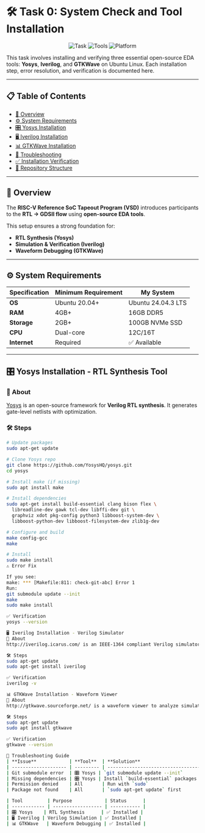 # 🛠️ Task 0: System Check and Tool Installation

<div align="center">

![Task](https://img.shields.io/badge/Task-0-brightgreen?style=for-the-badge)
![Tools](https://img.shields.io/badge/Tools-3%20Installed-blue?style=for-the-badge)
![Platform](https://img.shields.io/badge/Platform-Linux-red?style=for-the-badge&logo=linux)

</div>

This task involves installing and verifying three essential open-source EDA tools: **Yosys**, **Iverilog**, and **GTKWave** on Ubuntu Linux. Each installation step, error resolution, and verification is documented here.

---

## 📋 **Table of Contents**

- [🎯 Overview](#-overview)
- [⚙️ System Requirements](#%EF%B8%8F-system-requirements)  
- [🎛️ Yosys Installation](#%EF%B8%8F-yosys-installation---rtl-synthesis-tool)
- [🖥️ Iverilog Installation](#%EF%B8%8F-iverilog-installation---verilog-simulator)
- [📊 GTKWave Installation](#-gtkwave-installation---waveform-viewer)
- [🔧 Troubleshooting](#-troubleshooting-guide)
- [✅ Installation Verification](#-installation-verification)
- [📁 Repository Structure](#-repository-structure)

---

## 🎯 **Overview**

The **RISC-V Reference SoC Tapeout Program (VSD)** introduces participants to the **RTL → GDSII flow** using **open-source EDA tools**.  

This setup ensures a strong foundation for:  
- **RTL Synthesis (Yosys)**  
- **Simulation & Verification (Iverilog)**  
- **Waveform Debugging (GTKWave)**  

---

## ⚙️ **System Requirements**

<div align="center">

| **Specification** | **Minimum Requirement** | **My System** |
|-------------------|-------------------------|---------------|
| **OS** | Ubuntu 20.04+ | Ubuntu 24.04.3 LTS |
| **RAM** | 4GB+ | 16GB DDR5 |
| **Storage** | 2GB+ | 100GB NVMe SSD |
| **CPU** | Dual-core | 12C/16T |
| **Internet** | Required | ✅ Available |

</div>

---

## 🎛️ **Yosys Installation - RTL Synthesis Tool**

### 📖 About
[Yosys](https://github.com/YosysHQ/yosys) is an open-source framework for **Verilog RTL synthesis**. It generates gate-level netlists with optimization.  

### 🛠️ Steps
```bash
# Update packages
sudo apt-get update

# Clone Yosys repo
git clone https://github.com/YosysHQ/yosys.git
cd yosys

# Install make (if missing)
sudo apt install make

# Install dependencies
sudo apt-get install build-essential clang bison flex \
  libreadline-dev gawk tcl-dev libffi-dev git \
  graphviz xdot pkg-config python3 libboost-system-dev \
  libboost-python-dev libboost-filesystem-dev zlib1g-dev

# Configure and build
make config-gcc
make

# Install
sudo make install
⚠️ Error Fix

If you see:
make: *** [Makefile:811: check-git-abc] Error 1
Run:
git submodule update --init
make
sudo make install

✅ Verification
yosys --version

🖥️ Iverilog Installation - Verilog Simulator
📖 About
http://iverilog.icarus.com/ is an IEEE-1364 compliant Verilog simulator used for RTL functional verification.

🛠️ Steps
sudo apt-get update
sudo apt-get install iverilog

✅ Verification
iverilog -v

📊 GTKWave Installation - Waveform Viewer
📖 About
http://gtkwave.sourceforge.net/ is a waveform viewer to analyze simulation results (VCD/FST files).

🛠️ Steps
sudo apt-get update
sudo apt install gtkwave

✅ Verification
gtkwave --version

🔧 Troubleshooting Guide
| **Issue**            | **Tool**  | **Solution**                       |
| -------------------- | --------- | ---------------------------------- |
| Git submodule error  | 🎛️ Yosys | `git submodule update --init`      |
| Missing dependencies | 🎛️ Yosys | Install `build-essential` packages |
| Permission denied    | All       | Run with `sudo`                    |
| Package not found    | All       | `sudo apt-get update` first        |

| Tool         | Purpose            | Status      |
| ------------ | ------------------ | ----------- |
| 🎛️ Yosys    | RTL Synthesis      | ✅ Installed |
| 🖥️ Iverilog | Verilog Simulation | ✅ Installed |
| 📊 GTKWave   | Waveform Debugging | ✅ Installed |
